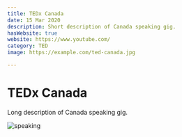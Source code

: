 ```yaml
---
title: TEDx Canada
date: 15 Mar 2020
description: Short description of Canada speaking gig.
hasWebsite: true
website: https://www.youtube.com/
category: TED
image: https://example.com/ted-canada.jpg 

---   
```


# TEDx Canada   
Long description of Canada speaking gig.   

![speaking](https://dummyimage.com/768x300/000/fff)  